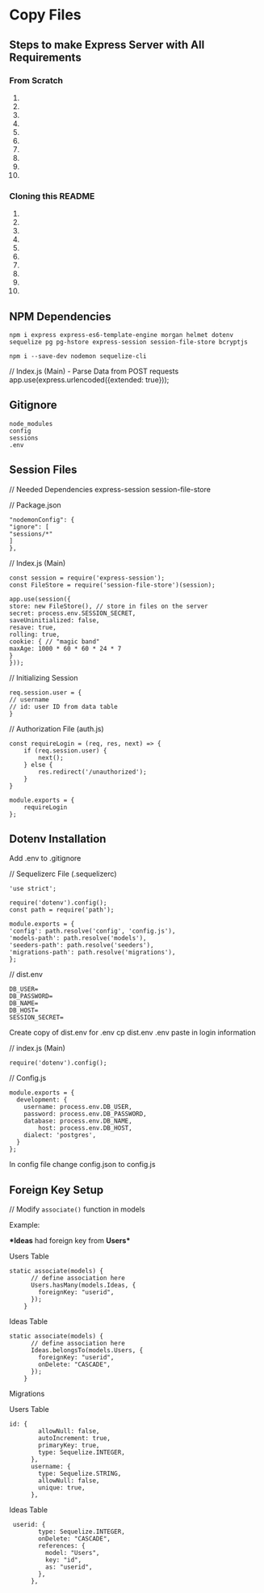 # Copy Files

## Steps to make Express Server with All Requirements

### From Scratch

1.
2.
3.
4.
5.
6.
7.
8.
9.
10.

### Cloning this README

1.
2.
3.
4.
5.
6.
7.
8.
9.
10.

## NPM Dependencies

```
npm i express express-es6-template-engine morgan helmet dotenv sequelize pg pg-hstore express-session session-file-store bcryptjs
```

```
npm i --save-dev nodemon sequelize-cli
```

// Index.js (Main) - Parse Data from POST requests
app.use(express.urlencoded({extended: true}));

## Gitignore

```
node_modules
config
sessions
.env
```

## Session Files

// Needed Dependencies
express-session session-file-store

// Package.json

```
"nodemonConfig": {
"ignore": [
"sessions/*"
]
},
```

// Index.js (Main)

```
const session = require('express-session');
const FileStore = require('session-file-store')(session);
```

```
app.use(session({
store: new FileStore(), // store in files on the server
secret: process.env.SESSION_SECRET,
saveUninitialized: false,
resave: true,
rolling: true,
cookie: { // "magic band"
maxAge: 1000 * 60 * 60 * 24 * 7
}
}));
```

// Initializing Session

```
req.session.user = {
// username
// id: user ID from data table
}
```

// Authorization File (auth.js)

```
const requireLogin = (req, res, next) => {
    if (req.session.user) {
        next();
    } else {
        res.redirect('/unauthorized');
    }
}

module.exports = {
    requireLogin
};
```

## Dotenv Installation

Add .env to .gitignore

// Sequelizerc File (.sequelizerc)

```
'use strict';

require('dotenv').config();
const path = require('path');

module.exports = {
'config': path.resolve('config', 'config.js'),
'models-path': path.resolve('models'),
'seeders-path': path.resolve('seeders'),
'migrations-path': path.resolve('migrations'),
};
```

// dist.env

```
DB_USER=
DB_PASSWORD=
DB_NAME=
DB_HOST=
SESSION_SECRET=
```

Create copy of dist.env for .env
cp dist.env .env
paste in login information

// index.js (Main)

```
require('dotenv').config();
```

// Config.js

```
module.exports = {
  development: {
    username: process.env.DB_USER,
    password: process.env.DB_PASSWORD,
    database: process.env.DB_NAME,
        host: process.env.DB_HOST,
    dialect: 'postgres',
  }
};
```

In config file change config.json to config.js

## Foreign Key Setup

// Modify `associate()` function in models

Example:

**\*Ideas** had foreign key from **Users\***

Users Table

```
static associate(models) {
      // define association here
      Users.hasMany(models.Ideas, {
        foreignKey: "userid",
      });
    }
```

Ideas Table

```
static associate(models) {
      // define association here
      Ideas.belongsTo(models.Users, {
        foreignKey: "userid",
        onDelete: "CASCADE",
      });
    }
```

Migrations

Users Table

```
id: {
        allowNull: false,
        autoIncrement: true,
        primaryKey: true,
        type: Sequelize.INTEGER,
      },
      username: {
        type: Sequelize.STRING,
        allowNull: false,
        unique: true,
      },
```

Ideas Table

```
 userid: {
        type: Sequelize.INTEGER,
        onDelete: "CASCADE",
        references: {
          model: "Users",
          key: "id",
          as: "userid",
        },
      },
```
